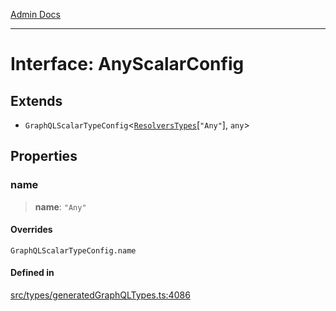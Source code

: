 [Admin Docs](/)

***

# Interface: AnyScalarConfig

## Extends

- `GraphQLScalarTypeConfig`\<[`ResolversTypes`](../type-aliases/ResolversTypes.md)\[`"Any"`\], `any`\>

## Properties

### name

> **name**: `"Any"`

#### Overrides

`GraphQLScalarTypeConfig.name`

#### Defined in

[src/types/generatedGraphQLTypes.ts:4086](https://github.com/Suyash878/talawa-api/blob/cfd688207611ba245c99edd8dbaccb2cdbf6a043/src/types/generatedGraphQLTypes.ts#L4086)
